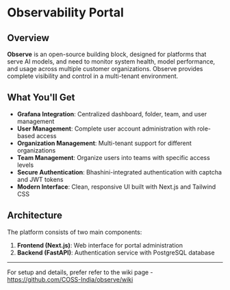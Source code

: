 # Observability Portal

## Overview

**Observe** is an open-source building block, designed for platforms that serve AI models, and need to monitor system health, model performance, and usage across multiple customer organizations. Observe provides complete visibility and control in a multi-tenant environment. 


## What You'll Get

- **Grafana Integration**: Centralized dashboard, folder, team, and user management
- **User Management**: Complete user account administration with role-based access
- **Organization Management**: Multi-tenant support for different organizations
- **Team Management**: Organize users into teams with specific access levels
- **Secure Authentication**: Bhashini-integrated authentication with captcha and JWT tokens
- **Modern Interface**: Clean, responsive UI built with Next.js and Tailwind CSS

## Architecture

The platform consists of two main components:

1. **Frontend (Next.js)**: Web interface for portal administration
2. **Backend (FastAPI)**: Authentication service with PostgreSQL database

--- 
For setup and details, prefer refer to the wiki page - https://github.com/COSS-India/observe/wiki
